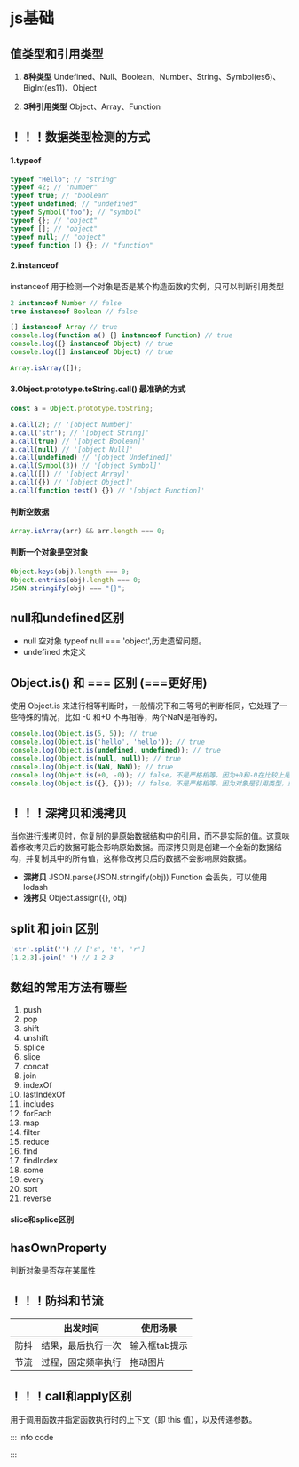 # js基础

## 值类型和引用类型

1. **8种类型**
Undefined、Null、Boolean、Number、String、Symbol(es6)、BigInt(es11)、Object

2. **3种引用类型**
Object、Array、Function

## ！！！数据类型检测的方式
#### 1.typeof
```js
typeof "Hello"; // "string"
typeof 42; // "number"
typeof true; // "boolean"
typeof undefined; // "undefined"
typeof Symbol("foo"); // "symbol"
typeof {}; // "object"
typeof []; // "object"
typeof null; // "object"
typeof function () {}; // "function"
```
#### 2.instanceof
instanceof 用于检测一个对象是否是某个构造函数的实例，只可以判断引用类型
```js
2 instanceof Number // false
true instanceof Boolean // false

[] instanceof Array // true
console.log(function a() {} instanceof Function) // true
console.log({} instanceof Object) // true
console.log([] instanceof Object) // true
```

```js
Array.isArray([]);
```

#### 3.Object.prototype.toString.call() 最准确的方式
```js
const a = Object.prototype.toString;

a.call(2); // '[object Number]'
a.call('str'); // '[object String]'
a.call(true) // '[object Boolean]'
a.call(null) // '[object Null]'
a.call(undefined) // '[object Undefined]'
a.call(Symbol(3)) // '[object Symbol]'
a.call([]) // '[object Array]'
a.call({}) // '[object Object]'
a.call(function test() {}) // '[object Function]'
```

#### 判断空数据

```js
Array.isArray(arr) && arr.length === 0;
```

#### 判断一个对象是空对象

```js
Object.keys(obj).length === 0;
Object.entries(obj).length === 0;
JSON.stringify(obj) === "{}";
```

## null和undefined区别
- null 空对象 typeof null === 'object',历史遗留问题。
- undefined 未定义

## Object.is() 和 === 区别 (===更好用)
使用 Object.is 来进行相等判断时，一般情况下和三等号的判断相同，它处理了一些特殊的情况，比如 -0 和+0 不再相等，两个NaN是相等的。
```js
console.log(Object.is(5, 5)); // true
console.log(Object.is('hello', 'hello')); // true
console.log(Object.is(undefined, undefined)); // true
console.log(Object.is(null, null)); // true
console.log(Object.is(NaN, NaN)); // true
console.log(Object.is(+0, -0)); // false，不是严格相等，因为+0和-0在比较上是不一样的
console.log(Object.is({}, {})); // false，不是严格相等，因为对象是引用类型，即使内容一样，也是不同的对象
```

## ！！！深拷贝和浅拷贝

当你进行浅拷贝时，你复制的是原始数据结构中的引用，而不是实际的值。这意味着修改拷贝后的数据可能会影响原始数据。而深拷贝则是创建一个全新的数据结构，并复制其中的所有值，这样修改拷贝后的数据不会影响原始数据。

- **深拷贝** JSON.parse(JSON.stringify(obj)) Function 会丢失，可以使用 lodash
- **浅拷贝** Object.assign({}, obj)

## split 和 join 区别

```js
'str'.split('') // ['s', 't', 'r']
[1,2,3].join('-') // 1-2-3
```

## 数组的常用方法有哪些
1. push
2. pop
3. shift
4. unshift
5. splice
6. slice
7. concat
8. join
9. indexOf
10. lastIndexOf
11. includes
12. forEach
13. map
14. filter
15. reduce
16. find
17. findIndex
18. some
19. every
20. sort
21. reverse
    
#### slice和splice区别

## hasOwnProperty
判断对象是否存在某属性

## ！！！防抖和节流
|   |出发时间|使用场景|
|--|--|--|
|防抖|结果，最后执行一次|输入框tab提示|
|节流|过程，固定频率执行|拖动图片|

## ！！！call和apply区别
用于调用函数并指定函数执行时的上下文（即 this 值），以及传递参数。

::: info
code
<script setup>
const obj1 = { name: 'Alice' };
const obj2 = { name: 'Bob' };

function greet() {
    console.log('Hello, ' + this.name);
}

greet.call(obj1); // 输出：Hello, Alice
greet.apply(obj2); // 输出：Hello, Bob
</script>
:::


